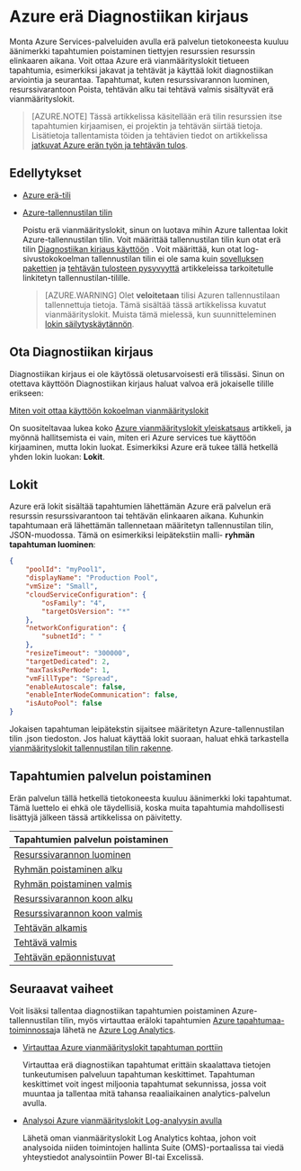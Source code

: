 <properties
   pageTitle="Azure erä Diagnostiikan kirjaus | Microsoft Azure"
   description="Tallenna ja analysoida vianmäärityslokeihin tapahtumien Azure erä tilin resurssien kuten jakavat ja tehtäviä."
   services="batch"
   documentationCenter=""
   authors="mmacy"
   manager="timlt"
   editor=""/>

<tags
   ms.service="batch"
   ms.devlang="na"
   ms.topic="article"
   ms.tgt_pltfrm="multiple"
   ms.workload="big-compute"
   ms.date="10/12/2016"
   ms.author="marsma"/>

# <a name="azure-batch-diagnostic-logging"></a>Azure erä Diagnostiikan kirjaus

Monta Azure Services-palveluiden avulla erä palvelun tietokoneesta kuuluu äänimerkki tapahtumien poistaminen tiettyjen resurssien resurssin elinkaaren aikana. Voit ottaa Azure erä vianmäärityslokit tietueen tapahtumia, esimerkiksi jakavat ja tehtävät ja käyttää lokit diagnostiikan arviointia ja seurantaa. Tapahtumat, kuten resurssivarannon luominen, resurssivarantoon Poista, tehtävän alku tai tehtävä valmis sisältyvät erä vianmäärityslokit.

>[AZURE.NOTE] Tässä artikkelissa käsitellään erä tilin resurssien itse tapahtumien kirjaamisen, ei projektin ja tehtävän siirtää tietoja. Lisätietoja tallentamista töiden ja tehtävien tiedot on artikkelissa [jatkuvat Azure erän työn ja tehtävän tulos](batch-task-output.md).

## <a name="prerequisites"></a>Edellytykset

* [Azure erä-tili](batch-account-create-portal.md)

* [Azure-tallennustilan tilin](../storage/storage-create-storage-account.md#create-a-storage-account)

  Poistu erä vianmäärityslokit, sinun on luotava mihin Azure tallentaa lokit Azure-tallennustilan tilin. Voit määrittää tallennustilan tilin kun otat erä tilin [Diagnostiikan kirjaus käyttöön](#enable-diagnostic-logging) . Voit määrittää, kun otat log-sivustokokoelman tallennustilan tilin ei ole sama kuin [sovelluksen pakettien](batch-application-packages.md) ja [tehtävän tulosteen pysyvyyttä](batch-task-output.md) artikkeleissa tarkoitetulle linkitetyn tallennustilan-tilille.

  >[AZURE.WARNING] Olet **veloitetaan** tilisi Azuren tallennustilaan tallennettuja tietoja. Tämä sisältää tässä artikkelissa kuvatut vianmäärityslokit. Muista tämä mielessä, kun suunnitteleminen [lokin säilytyskäytännön](../monitoring-and-diagnostics/monitoring-archive-diagnostic-logs.md).

## <a name="enable-diagnostic-logging"></a>Ota Diagnostiikan kirjaus

Diagnostiikan kirjaus ei ole käytössä oletusarvoisesti erä tilissäsi. Sinun on otettava käyttöön Diagnostiikan kirjaus haluat valvoa erä jokaiselle tilille erikseen:

[Miten voit ottaa käyttöön kokoelman vianmäärityslokit](../monitoring-and-diagnostics/monitoring-overview-of-diagnostic-logs.md#how-to-enable-collection-of-diagnostic-logs)

On suositeltavaa lukea koko [Azure vianmäärityslokit yleiskatsaus](../monitoring-and-diagnostics/monitoring-overview-of-diagnostic-logs.md) artikkeli, ja myönnä hallitsemista ei vain, miten eri Azure services tue käyttöön kirjaaminen, mutta lokin luokat. Esimerkiksi Azure erä tukee tällä hetkellä yhden lokin luokan: **Lokit**.

## <a name="service-logs"></a>Lokit

Azure erä lokit sisältää tapahtumien lähettämän Azure erä palvelun erä resurssin resurssivarantoon tai tehtävän elinkaaren aikana. Kuhunkin tapahtumaan erä lähettämän tallennetaan määritetyn tallennustilan tilin, JSON-muodossa. Tämä on esimerkiksi leipätekstiin malli- **ryhmän tapahtuman luominen**:

```json
{
    "poolId": "myPool1",
    "displayName": "Production Pool",
    "vmSize": "Small",
    "cloudServiceConfiguration": {
        "osFamily": "4",
        "targetOsVersion": "*"
    },
    "networkConfiguration": {
        "subnetId": " "
    },
    "resizeTimeout": "300000",
    "targetDedicated": 2,
    "maxTasksPerNode": 1,
    "vmFillType": "Spread",
    "enableAutoscale": false,
    "enableInterNodeCommunication": false,
    "isAutoPool": false
}
```

Jokaisen tapahtuman leipätekstin sijaitsee määritetyn Azure-tallennustilan tilin .json tiedoston. Jos haluat käyttää lokit suoraan, haluat ehkä tarkastella [vianmäärityslokit tallennustilan tilin rakenne](../monitoring-and-diagnostics/monitoring-archive-diagnostic-logs.md#schema-of-diagnostic-logs-in-the-storage-account).

## <a name="service-log-events"></a>Tapahtumien palvelun poistaminen

Erän palvelun tällä hetkellä tietokoneesta kuuluu äänimerkki loki tapahtumat. Tämä luettelo ei ehkä ole täydellisiä, koska muita tapahtumia mahdollisesti lisättyjä jälkeen tässä artikkelissa on päivitetty.

| **Tapahtumien palvelun poistaminen** |
| ------------------ |
| [Resurssivarannon luominen][pool_create] |
| [Ryhmän poistaminen alku][pool_delete_start] |
| [Ryhmän poistaminen valmis][pool_delete_complete] |
| [Resurssivarannon koon alku][pool_resize_start] |
| [Resurssivarannon koon valmis][pool_resize_complete] |
| [Tehtävän alkamis][task_start] |
| [Tehtävä valmis][task_complete] |
| [Tehtävän epäonnistuvat][task_fail] |

## <a name="next-steps"></a>Seuraavat vaiheet

Voit lisäksi tallentaa diagnostiikan tapahtumien poistaminen Azure-tallennustilan tilin, myös virtauttaa eräloki tapahtumien [Azure tapahtumaa-toiminnossa](../event-hubs/event-hubs-what-is-event-hubs.md)ja lähetä ne [Azure Log Analytics](../log-analytics/log-analytics-overview.md).

* [Virtauttaa Azure vianmäärityslokit tapahtuman porttiin](../monitoring-and-diagnostics/monitoring-stream-diagnostic-logs-to-event-hubs.md)

  Virtauttaa erä diagnostiikan tapahtumat erittäin skaalattava tietojen tunkeutumisen palveluun tapahtuman keskittimet. Tapahtuman keskittimet voit ingest miljoonia tapahtumat sekunnissa, jossa voit muuntaa ja tallentaa mitä tahansa reaaliaikainen analytics-palvelun avulla.

* [Analysoi Azure vianmäärityslokit Log-analyysin avulla](../log-analytics/log-analytics-azure-storage-json.md)

  Lähetä oman vianmäärityslokit Log Analytics kohtaa, johon voit analysoida niiden toimintojen hallinta Suite (OMS)-portaalissa tai viedä yhteystiedot analysointiin Power BI-tai Excelissä.

[pool_create]: https://msdn.microsoft.com/library/azure/mt743615.aspx
[pool_delete_start]: https://msdn.microsoft.com/library/azure/mt743610.aspx
[pool_delete_complete]: https://msdn.microsoft.com/library/azure/mt743618.aspx
[pool_resize_start]: https://msdn.microsoft.com/library/azure/mt743609.aspx
[pool_resize_complete]: https://msdn.microsoft.com/library/azure/mt743608.aspx
[task_start]: https://msdn.microsoft.com/library/azure/mt743616.aspx
[task_complete]: https://msdn.microsoft.com/library/azure/mt743612.aspx
[task_fail]: https://msdn.microsoft.com/library/azure/mt743607.aspx

